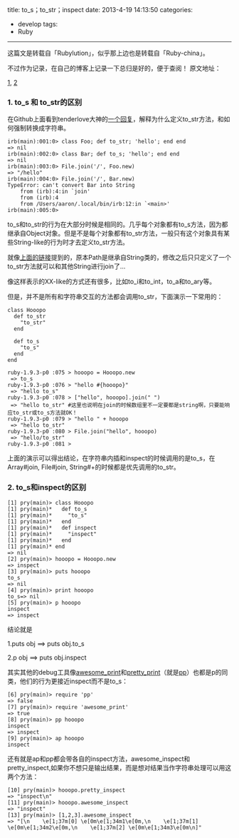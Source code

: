title: to_s；to_str；inspect
date: 2013-4-19 14:13:50
categories:
- develop
tags:
- Ruby
---

这篇文是转载自「Rubylution」，似乎那上边也是转载自「Ruby-china」。

不过作为记录，在自己的博客上记录一下总归是好的，便于查阅！ 原文地址：

[1](http://rubylution.herokuapp.com/topics/19), [2](http://rubylution.herokuapp.com/topics/17)

<!-- more -->

### 1. to_s 和 to_str的区别

在Github上面看到tenderlove大神的[一个回复](https://github.com/rails/rails/commit/188cc90af9b29d5520564af7bd7bbcdc647953ca#actionpack-lib-action_view-template-resolver-rb-P24)，解释为什么定义to_str方法，和如何强制转换成字符串。

```
irb(main):001:0> class Foo; def to_str; 'hello'; end end
=> nil
irb(main):002:0> class Bar; def to_s; 'hello'; end end
=> nil
irb(main):003:0> File.join('/', Foo.new)
=> "/hello"
irb(main):004:0> File.join('/', Bar.new)
TypeError: can't convert Bar into String
    from (irb):4:in `join'
    from (irb):4
    from /Users/aaron/.local/bin/irb:12:in `<main>'
irb(main):005:0>
```

to_s和to_str的行为在大部分时候是相同的。几乎每个对象都有to_s方法，因为都继承自Object对象。但是不是每个对象都有to_str方法，一般只有这个对象具有某些String-like的行为时才去定义to_str方法。

就像[上面的链接](https://github.com/rails/rails/commit/188cc90af9b29d5520564af7bd7bbcdc647953ca#actionpack-lib-action_view-template-resolver-rb-P24)提到的，原本Path是继承自String类的，修改之后只只定义了一个to_str方法就可以和其他String进行join了...

像这样表示的XX-like的方式还有很多，比如to_i和to_int，to_a和to_ary等。

但是，并不是所有和字符串交互的方法都会调用to_str，下面演示一下常用的：

```
class Hooopo
  def to_str
    "to_str"
  end

  def to_s
    "to_s"
  end
end

ruby-1.9.3-p0 :075 > hooopo = Hooopo.new
 => to_s 
ruby-1.9.3-p0 :076 > "hello #{hooopo}"
 => "hello to_s" 
ruby-1.9.3-p0 :078 > ["hello", hooopo].join(" ")
 => "hello to_str" #这里也说明在join的时候数组里不一定要都是string啊，只要能响应to_str或to_s方法就OK！
ruby-1.9.3-p0 :079 > "hello " + hooopo
 => "hello to_str" 
ruby-1.9.3-p0 :080 > File.join("hello", hooopo)
 => "hello/to_str" 
ruby-1.9.3-p0 :081 >
```

上面的演示可以得出结论，在字符串内插和inspect的时候调用的是to_s，在Array#join, File#join, String#+的时候都是优先调用的to_str。

### 2. to_s和inspect的区别

```
[1] pry(main)> class Hooopo
[1] pry(main)*   def to_s
[1] pry(main)*     "to_s"
[1] pry(main)*   end  
[1] pry(main)*   def inspect
[1] pry(main)*     "inspect"
[1] pry(main)*   end  
[1] pry(main)* end  
=> nil
[2] pry(main)> hooopo = Hooopo.new
=> inspect
[3] pry(main)> puts hooopo
to_s
=> nil
[4] pry(main)> print hooopo
to_s=> nil
[5] pry(main)> p hooopo
inspect
=> inspect
```

结论就是

1.puts obj ==> puts obj.to_s

2.p obj ==> puts obj.inspect

其实其他的debug工具像[awesome_print](https://github.com/michaeldv/awesome_print)和[pretty_print](http://www.ruby-doc.org/stdlib-1.9.3/libdoc/pp/rdoc/Kernel.html#method-c-pp)（就是[pp](http://www.ruby-doc.org/stdlib-1.9.3/libdoc/pp/rdoc/Kernel.html#method-c-pp)）也都是p的同类，他们的行为更接近inspect而不是to_s：

```
[6] pry(main)> require 'pp'
=> false
[7] pry(main)> require 'awesome_print'
=> true
[8] pry(main)> pp hooopo
inspect
=> inspect
[9] pry(main)> ap hooopo
inspect
```

还有就是ap和pp都会带各自的inspect方法，awesome_inspect和pretty_inspect,如果你不想只是输出结果，而是想对结果当作字符串处理可以用这两个方法：

```
[10] pry(main)> hooopo.pretty_inspect
=> "inspect\n"
[11] pry(main)> hooopo.awesome_inspect
=> "inspect"
[13] pry(main)> [1,2,3].awesome_inspect
=> "[\n    \e[1;37m[0] \e[0m\e[1;34m1\e[0m,\n    \e[1;37m[1] \e[0m\e[1;34m2\e[0m,\n    \e[1;37m[2] \e[0m\e[1;34m3\e[0m\n]"
```